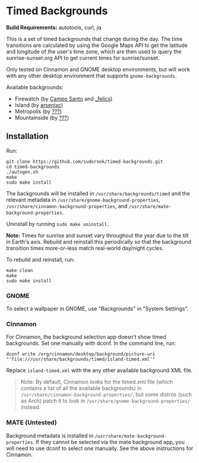 # Timed Backgrounds

**Build Requirements:** autotools, curl, jq

This is a set of timed backgrounds that change during the day. The time
transitions are calculated by using the Google Maps API to get the latitude and
longitude of the user's time zone, which are then used to query the
sunrise-sunset.org API to get current times for sunrise/sunset. 

Only tested on Cinnamon and GNOME desktop environments, but will work with any
other desktop environment that supports `gnome-backgrounds`.

Available backgrounds:
 * Firewatch (by [Campo Santo](https://blog.camposanto.com/post/138965082204/firewatch-launch-wallpaper-when-we-redid-the) and [\_felics](https://www.reddit.com/r/Firewatch/comments/458ohf/i_made_a_night_version_of_the_launch_wallpaper/))
 * Island (by [arsenixc](https://arsenixc.deviantart.com/gallery/))
 * Metropolis (by [???](https://imgur.com/a/JH7RJ#2))
 * Mountainside (by [???](https://imgur.com/a/vqb7Q))


## Installation

Run:
```
git clone https://github.com/sudorook/timed-backgrounds.git
cd timed-backgrounds
./autogen.sh
make
sudo make install
```

The backgrounds will be installed in `/usr/share/backgrounds/timed` and the
relevant metadata in `/usr/share/gnome-background-properties`,
`/usr/share/cinnamon-background-properties`, and
`/usr/share/mate-background-properties`.

Uninstall by running `sudo make uninstall`.

**Note:** Times for sunrise and sunset vary throughout the year due to the tilt
in Earth's axis. Rebuild and reinstall this periodically so that the background
transition times more-or-less match real-world day/night cycles.

To rebuild and reinstall, run:
```
make clean
make
sudo make install
```


### GNOME

To select a wallpaper in GNOME, use "Backgrounds" in "System Settings".


### Cinnamon

For Cinnamon, the background selection app doesn't show timed backgrounds. Set
one manually with dconf. In the command line, run:

```
dconf write /org/cinnamon/desktop/background/picture-uri "'file:///usr/share/backgrounds/timed/island-timed.xml'"
```

Replace `island-timed.xml` with the any other available background XML file.

> Note: By default, Cinnamon looks for the timed.xml file (which contains a
> list of all the available backgrounds) in
> `/usr/share/cinnamon-background-properties/`, but some distros (such as Arch)
> patch it to look in `/usr/share/gnome-background-properties/` instead.


### MATE (Untested)

Background metadata is installed in `/usr/share/mate-background-properties`. If
they cannot be selected via the mate background app, you will need to use dconf
to select one manually. See the above instructions for Cinnamon.
